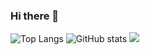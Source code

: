### Hi there 👋


![Top Langs](https://github-readme-stats.vercel.app/api/top-langs/?username=raikiri24&theme=tokyonight)
![GitHub stats](https://github-readme-stats.vercel.app/api?username=raikiri24&show_icons=true&theme=tokyonight)
![](https://visitor-badge.laobi.icu/badge?page_id=raikiri24.raikiri24)
<!--
**raikiri24/raikiri24** is a ✨ _special_ ✨ repository because its `README.md` (this file) appears on your GitHub profile.

Here are some ideas to get you started:

- 🔭 I’m currently working on ...
- 🌱 I’m currently learning ...
- 👯 I’m looking to collaborate on ...
- 🤔 I’m looking for help with ...
- 💬 Ask me about ...
- 📫 How to reach me: ...
- 😄 Pronouns: ...
- ⚡ Fun fact: ...
-->
